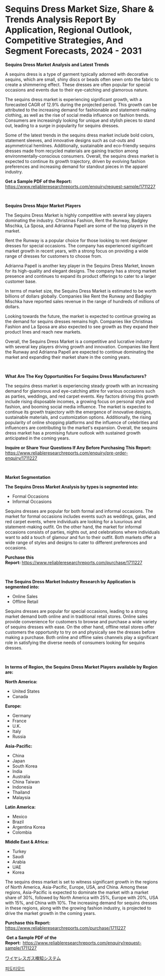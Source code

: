<p><h1>Sequins Dress Market Size, Share & Trends Analysis Report By Application, Regional Outlook, Competitive Strategies, And Segment Forecasts, 2024 - 2031</h1></p><p><strong>Sequins Dress Market Analysis and Latest Trends</strong></p>
<p><p>A sequins dress is a type of garment typically adorned with decorative sequins, which are small, shiny discs or beads often sewn onto the fabric to create a shimmering effect. These dresses are often popular for special occasions and events due to their eye-catching and glamorous nature.</p><p>The sequins dress market is experiencing significant growth, with a forecasted CAGR of 12.9% during the projected period. This growth can be attributed to the increasing demand for fashionable and statement-making clothing, as well as the rise of social media influence on fashion trends. Consumers are increasingly looking for unique and stylish pieces to stand out, leading to a surge in popularity for sequins dresses.</p><p>Some of the latest trends in the sequins dress market include bold colors, statement sleeves, and innovative designs such as cut-outs and asymmetrical hemlines. Additionally, sustainable and eco-friendly sequins dresses made from recycled materials are gaining traction among environmentally-conscious consumers. Overall, the sequins dress market is expected to continue its growth trajectory, driven by evolving fashion preferences and increasing demand for standout pieces in the apparel industry.</p></p>
<p><strong>Get a Sample PDF of the Report:&nbsp;</strong> <a href="https://www.reliableresearchreports.com/enquiry/request-sample/1711227">https://www.reliableresearchreports.com/enquiry/request-sample/1711227</a></p>
<p>&nbsp;</p>
<p><strong>Sequins Dress Major Market Players</strong></p>
<p><p>The Sequins Dress Market is highly competitive with several key players dominating the industry. Christinas Fashion, Rent the Runway, Badgley Mischka, La Sposa, and Adrianna Papell are some of the top players in the market.</p><p>Rent the Runway is a popular choice for those looking to rent designer dresses for special occasions. The company has experienced significant market growth in recent years, with a strong focus on providing a wide range of dresses for customers to choose from.</p><p>Adrianna Papell is another key player in the Sequins Dress Market, known for its high-quality and elegant designs. The company has a strong market presence and continues to expand its product offerings to cater to a larger customer base.</p><p>In terms of market size, the Sequins Dress Market is estimated to be worth billions of dollars globally. Companies like Rent the Runway and Badgley Mischka have reported sales revenue in the range of hundreds of millions of dollars.</p><p>Looking towards the future, the market is expected to continue growing as the demand for sequins dresses remains high. Companies like Christinas Fashion and La Sposa are also expected to see growth as they expand their product lines and reach new markets.</p><p>Overall, the Sequins Dress Market is a competitive and lucrative industry with several key players driving growth and innovation. Companies like Rent the Runway and Adrianna Papell are expected to continue dominating the market and expanding their market share in the coming years.</p></p>
<p>&nbsp;</p>
<p><strong>What Are The Key Opportunities For Sequins Dress Manufacturers?</strong></p>
<p><p>The sequins dress market is experiencing steady growth with an increasing demand for glamorous and eye-catching attire for various occasions such as parties, weddings, and red carpet events. Key factors driving this growth include rising disposable incomes, a growing focus on personal style and fashion, and booming social media influence. The market is expected to continue its growth trajectory with the emergence of innovative designs, sustainable materials, and customization options. Additionally, the rising popularity of online shopping platforms and the influence of celebrities and influencers are contributing to the market's expansion. Overall, the sequins dress market has a promising future outlook with sustained growth anticipated in the coming years.</p></p>
<p><strong>Inquire or Share Your Questions If Any Before Purchasing This Report:</strong> <a href="https://www.reliableresearchreports.com/enquiry/pre-order-enquiry/1711227">https://www.reliableresearchreports.com/enquiry/pre-order-enquiry/1711227</a></p>
<p>&nbsp;</p>
<p><strong>Market Segmentation</strong></p>
<p><strong>The Sequins Dress Market Analysis by types is segmented into:</strong></p>
<p><ul><li>Formal Occasions</li><li>Informal Occasions</li></ul></p>
<p><p>Sequins dresses are popular for both formal and informal occasions. The market for formal occasions includes events such as weddings, galas, and red carpet events, where individuals are looking for a luxurious and statement-making outfit. On the other hand, the market for informal occasions consists of parties, nights out, and celebrations where individuals want to add a touch of glamour and fun to their outfit. Both markets offer a wide range of styles and designs to cater to different preferences and occasions.</p></p>
<p><strong>Purchase this Report:&nbsp;</strong><a href="https://www.reliableresearchreports.com/purchase/1711227">https://www.reliableresearchreports.com/purchase/1711227</a></p>
<p>&nbsp;</p>
<p><strong>The Sequins Dress Market Industry Research by Application is segmented into:</strong></p>
<p><ul><li>Online Sales</li><li>Offline Retail</li></ul></p>
<p><p>Sequins dresses are popular for special occasions, leading to a strong market demand both online and in traditional retail stores. Online sales provide convenience for customers to browse and purchase a wide variety of sequins dresses with ease. On the other hand, offline retail stores offer customers the opportunity to try on and physically see the dresses before making a purchase. Both online and offline sales channels play a significant role in satisfying the diverse needs of consumers looking for sequins dresses.</p></p>
<p>&nbsp;</p>
<p><strong>In terms of Region, the Sequins Dress Market Players available by Region are:</strong></p>
<p>
    <p> <strong> North America: </strong>
        <ul>
            <li>United States</li>
            <li>Canada</li>
        </ul>
        </p> 
    <p> <strong> Europe: </strong>
        <ul>
            <li>Germany</li>
            <li>France</li>
            <li>U.K.</li>
            <li>Italy</li>
            <li>Russia</li>
        </ul>
        </p> 
    <p> <strong> Asia-Pacific: </strong>
        <ul>
            <li>China</li>
            <li>Japan</li>
            <li>South Korea</li>
            <li>India</li>
            <li>Australia</li>
            <li>China Taiwan</li>
            <li>Indonesia</li>
            <li>Thailand</li>
            <li>Malaysia</li>
        </ul>
        </p> 
    <p> <strong> Latin America: </strong>
        <ul>
            <li>Mexico</li>
            <li>Brazil</li>
            <li>Argentina Korea</li>
            <li>Colombia</li>
        </ul>
        </p> 
    <p> <strong> Middle East & Africa: </strong>
        <ul>
            <li>Turkey</li>
            <li>Saudi</li>
            <li>Arabia</li>
            <li>UAE</li>
            <li>Korea</li>
        </ul>
    </p>
    </p>
<p><p>The sequins dress market is set to witness significant growth in the regions of North America, Asia-Pacific, Europe, USA, and China. Among these regions, Asia-Pacific is expected to dominate the market with a market share of 30%, followed by North America with 25%, Europe with 20%, USA with 15%, and China with 10%. The increasing demand for sequins dresses in these regions, along with the growing fashion industry, is projected to drive the market growth in the coming years.</p></p>
<p><strong>Purchase this Report: </strong><a href="https://www.reliableresearchreports.com/purchase/1711227">https://www.reliableresearchreports.com/purchase/1711227</a></p>
<p>&nbsp;<strong>Get a Sample PDF of the Report:&nbsp;&nbsp;</strong><a href="https://www.reliableresearchreports.com/enquiry/request-sample/1711227">https://www.reliableresearchreports.com/enquiry/request-sample/1711227</a></p>
<p><strong></strong></p>
<p><p><a href="https://github.com/xnljig2898992/Market-Research-Report-List-1/blob/main/85538942988.md">ワイヤレスガス検知システム</a></p><p><a href="https://github.com/vsn7qpua81q/Market-Research-Report-List-1/blob/main/10801332621.md">피도티모드</a></p></p>
